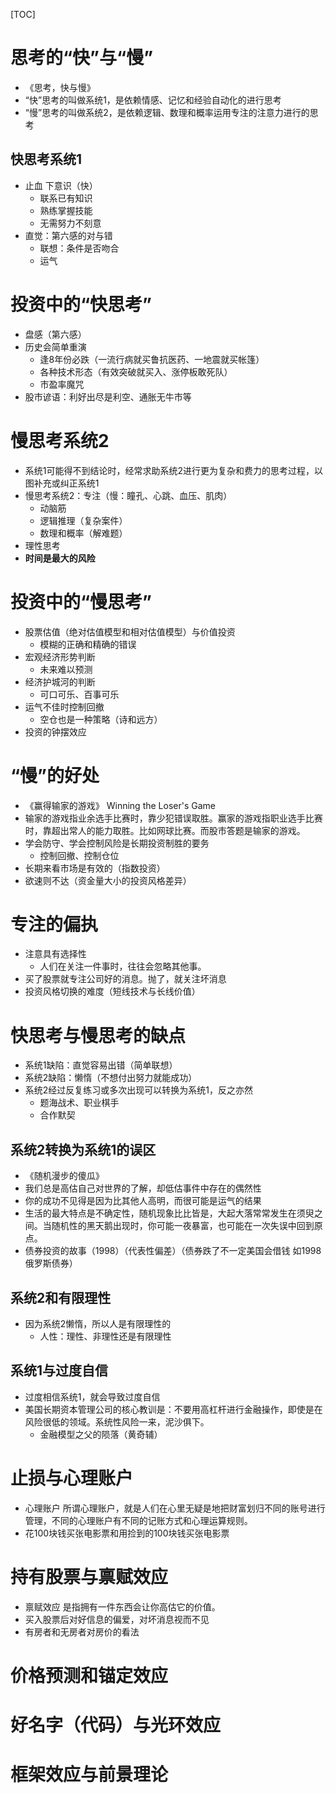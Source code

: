 [TOC]
# 思考的“快”与“慢”
* 《思考，快与慢》
* “快”思考的叫做系统1，是依赖情感、记忆和经验自动化的进行思考
* “慢”思考的叫做系统2，是依赖逻辑、数理和概率运用专注的注意力进行的思考
## 快思考系统1
* 止血 下意识（快）
	* 联系已有知识
	* 熟练掌握技能
	* 无需努力不刻意
* 直觉：第六感的对与错
	* 联想：条件是否吻合
	* 运气
# 投资中的“快思考”
* 盘感（第六感）
* 历史会简单重演
	* 逢8年份必跌（一流行病就买鲁抗医药、一地震就买帐篷）
	* 各种技术形态（有效突破就买入、涨停板敢死队）
	* 市盈率魔咒
* 股市谚语：利好出尽是利空、通胀无牛市等
# 慢思考系统2
* 系统1可能得不到结论时，经常求助系统2进行更为复杂和费力的思考过程，以图补充或纠正系统1
* 慢思考系统2：专注（慢：瞳孔、心跳、血压、肌肉）
	* 动脑筋
	* 逻辑推理（复杂案件）
	* 数理和概率（解难题）
* 理性思考
* **时间是最大的风险**
# 投资中的“慢思考”
* 股票估值（绝对估值模型和相对估值模型）与价值投资
	* 模糊的正确和精确的错误
* 宏观经济形势判断
	* 未来难以预测
* 经济护城河的判断
	* 可口可乐、百事可乐
* 运气不佳时控制回撤
	* 空仓也是一种策略（诗和远方）
* 投资的钟摆效应
# “慢”的好处
* 《赢得输家的游戏》 Winning the Loser's Game
* 输家的游戏指业余选手比赛时，靠少犯错误取胜。赢家的游戏指职业选手比赛时，靠超出常人的能力取胜。比如网球比赛。而股市答题是输家的游戏。
* 学会防守、学会控制风险是长期投资制胜的要务
	* 控制回撤、控制仓位
* 长期来看市场是有效的（指数投资）
* 欲速则不达（资金量大小的投资风格差异）
# 专注的偏执
* 注意具有选择性
	* 人们在关注一件事时，往往会忽略其他事。
* 买了股票就专注公司好的消息。抛了，就关注坏消息
* 投资风格切换的难度（短线技术与长线价值）
# 快思考与慢思考的缺点
* 系统1缺陷：直觉容易出错（简单联想）
* 系统2缺陷：懒惰（不想付出努力就能成功）
* 系统2经过反复练习或多次出现可以转换为系统1，反之亦然
	* 题海战术、职业棋手
	* 合作默契
## 系统2转换为系统1的误区
* 《随机漫步的傻瓜》
* 我们总是高估自己对世界的了解，却低估事件中存在的偶然性
* 你的成功不见得是因为比其他人高明，而很可能是运气的结果
* 生活的最大特点是不确定性，随机现象比比皆是，大起大落常常发生在须臾之间。当随机性的黑天鹅出现时，你可能一夜暴富，也可能在一次失误中回到原点。
* 债券投资的故事（1998）（代表性偏差）（债券跌了不一定美国会借钱 如1998俄罗斯债券）
## 系统2和有限理性
* 因为系统2懒惰，所以人是有限理性的
	* 人性：理性、非理性还是有限理性
## 系统1与过度自信
* 过度相信系统1，就会导致过度自信
* 美国长期资本管理公司的核心教训是：不要用高杠杆进行金融操作，即使是在风险很低的领域。系统性风险一来，泥沙俱下。
	* 金融模型之父的陨落（黄奇辅）
# 止损与心理账户
* 心理账户
所谓心理账户，就是人们在心里无疑是地把财富划归不同的账号进行管理，不同的心理账户有不同的记账方式和心理运算规则。
* 花100块钱买张电影票和用捡到的100块钱买张电影票
# 持有股票与禀赋效应
* 禀赋效应
是指拥有一件东西会让你高估它的价值。
* 买入股票后对好信息的偏爱，对坏消息视而不见
* 有房者和无房者对房价的看法
# 价格预测和锚定效应
# 好名字（代码）与光环效应
# 框架效应与前景理论